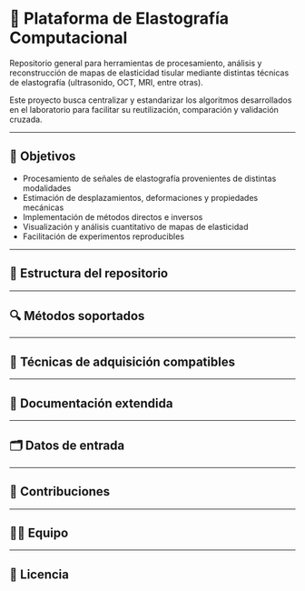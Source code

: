 # 🧠 Plataforma de Elastografía Computacional

Repositorio general para herramientas de procesamiento, análisis y reconstrucción de mapas de elasticidad tisular mediante distintas técnicas de elastografía (ultrasonido, OCT, MRI, entre otras).

Este proyecto busca centralizar y estandarizar los algoritmos desarrollados en el laboratorio para facilitar su reutilización, comparación y validación cruzada.

---
## 📌 Objetivos

- Procesamiento de señales de elastografía provenientes de distintas modalidades
- Estimación de desplazamientos, deformaciones y propiedades mecánicas
- Implementación de métodos directos e inversos
- Visualización y análisis cuantitativo de mapas de elasticidad
- Facilitación de experimentos reproducibles

---
## 📁 Estructura del repositorio

---
## 🔍 Métodos soportados

---
## 🧪 Técnicas de adquisición compatibles

---
## 🧾 Documentación extendida

---
## 🗂 Datos de entrada

---
## 👥 Contribuciones

---
## 👨‍🔬 Equipo

---
## 📄 Licencia




